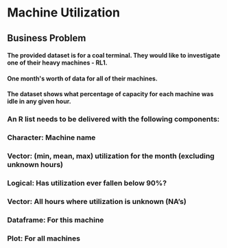 # Machine Utilization

## Business Problem

#### The provided dataset is for a coal terminal. They would like to investigate one of their heavy machines - RL1.
#### One month's worth of data for all of their machines. 
#### The dataset shows what percentage of capacity for each machine was idle in any given hour. 

### An R list needs to be delivered with the following components:
### Character: Machine name
### Vector: (min, mean, max) utilization for the month (excluding unknown hours)
### Logical: Has utilization ever fallen below 90%?
### Vector: All hours where utilization is unknown (NA’s)
### Dataframe: For this machine
### Plot: For all machines
